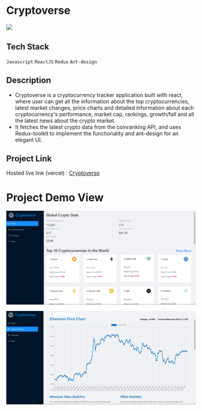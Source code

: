 # Cryptoverse

<a href="https://github.com/Spectrum-CETB/Spectober_Fest/tree/main/projects_Intermediate"><img src="https://img.shields.io/badge/Projects%20-Intermediate-blue.svg"/></a>

## Tech Stack
`Javascript` `ReactJS` `Redux` `Ant-design`

## Description
* Cryptoverse is a cryptocurrency tracker application built with react, where user can get all the information about the top cryptocurrencies, latest market changes, price charts and detailed information about each cryptocurrency's performance, market cap, rankings, growth/fall and all the latest news about the crypto market.
* It fetches the latest crypto data from the coinranking API, and uses Redux-toolkit to implement the functionality and ant-design for an elegant UI.

## Project Link
Hosted live link (vercel) : [Cryptoverse](https://cryptoverse-iampsr8.vercel.app/)

# Project Demo View
![](https://github.com/iampsr8/cryptoverse/blob/master/display/crypto1.png)

![](https://github.com/iampsr8/cryptoverse/blob/master/display/crypto2.png)




